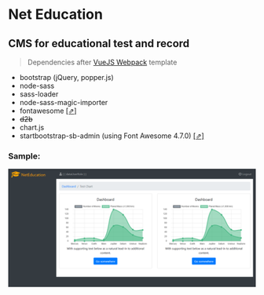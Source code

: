 # Net Education

CMS for educational test and record
-

> Dependencies after [VueJS Webpack](http://vuejs-templates.github.io/webpack/) template
- bootstrap (jQuery, popper.js)
- node-sass
- sass-loader
- node-sass-magic-importer
- fontawesome [[⇗]](https://github.com/maoberlehner/node-sass-magic-importer/tree/master/packages/node-sass-magic-importer)
- ~~d2b~~
- chart.js
- startbootstrap-sb-admin (using Font Awesome 4.7.0) [[⇗]](https://github.com/BlackrockDigital/startbootstrap-sb-admin)

### Sample:

![screenshot201805241415](_devdir/img/screenshot201805241415.png)
